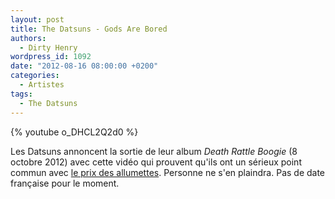 ```yaml
---
layout: post
title: The Datsuns - Gods Are Bored
authors:
  - Dirty Henry
wordpress_id: 1092
date: "2012-08-16 08:00:00 +0200"
categories:
  - Artistes
tags:
  - The Datsuns
---
```


{% youtube o_DHCL2Q2d0 %}

Les Datsuns annoncent la sortie de leur album _Death Rattle Boogie_ (8
octobre 2012) avec cette vidéo qui prouvent qu'ils ont un sérieux point commun
avec [le prix des allumettes](http://youtu.be/DTs7dIKXAvw). Personne ne s'en
plaindra. Pas de date française pour le moment.
